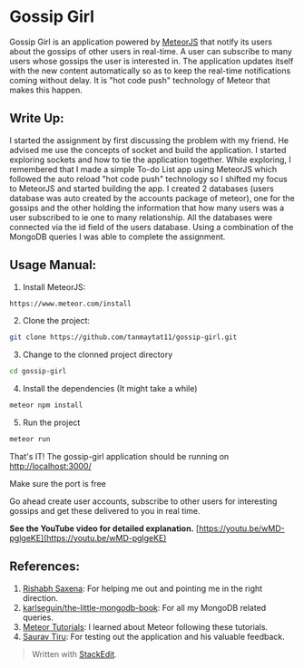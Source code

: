 

**Gossip Girl**
===========

Gossip Girl is an application powered by [MeteorJS](https://www.meteor.com/) that notify its users about the gossips of other users in real-time. A user can subscribe to many users whose gossips the user is interested in. The application updates itself with the new content automatically so as to keep the real-time notifications coming without delay. It is "hot code push" technology of Meteor that makes this happen.

Write Up:
-------------
I started the assignment by first discussing the problem with my friend. He advised me use the concepts of socket and build the application. I started exploring sockets and how to tie the application together. While exploring, I remembered that I made a simple To-do List app using MeteorJS which followed the auto reload "hot code push" technology so I shifted my focus to MeteorJS and started building the app. I created 2 databases (users database was auto created by the accounts package of meteor), one for the gossips and the other holding the information that how many users was a user subscribed to ie one to many relationship. All the databases were connected via the id field of the users database. Using a combination of the MongoDB queries I was able to complete the assignment.

Usage Manual:
-------------

1) Install MeteorJS:
```sh
https://www.meteor.com/install
```

2) Clone the project:
```sh
git clone https://github.com/tanmaytat11/gossip-girl.git
```

3) Change to the clonned project directory
```sh
cd gossip-girl
```

4) Install the dependencies (It might take a while)
```sh
meteor npm install
```

5) Run the project
```sh
meteor run
```

That's IT!
The gossip-girl application should be running on
[http://localhost:3000/](http://localhost:3000/)
    
Make sure the port is free

Go ahead create user accounts, subscribe to other users for interesting gossips and get these delivered to you in real time.

**See the YouTube video for detailed explanation.**
[https://youtu.be/wMD-pglgeKE](https://youtu.be/wMD-pglgeKE)

References:
-------------
1) [Rishabh Saxena](https://github.com/rishabhs95): For helping me out and pointing me in the right direction.
2) [karlseguin/the-little-mongodb-book](https://github.com/karlseguin/the-little-mongodb-book): For all my MongoDB related queries.
3) [Meteor Tutorials](https://www.meteor.com/tutorials): I learned about Meteor following these tutorials.
4) [Saurav Tiru](https://github.com/AnonyXcali): For testing out the application and his valuable feedback.


> Written with [StackEdit](https://stackedit.io/).
